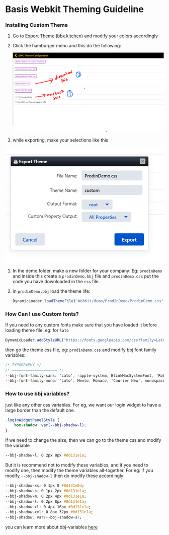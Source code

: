 # Basis Webkit Theming Guideline

### Installing Custom Theme

1. Go to [Export Theme (bbx.kitchen)](https://hot.bbx.kitchen/webapp/DWCThemeEditor) and modify your colors accordingly
2. Click the hamburger menu and this do the following:
    
    ![theme-guideline-img-1.png](https://github.com/BBj-Plugins/WebKit/blob/Update-gudlines-for-custom-theming/docs/assets/theme-guideline-img-1.png)
    
3. while exporting, make your selections like this

![theme-guideline-img-2.png](https://github.com/BBj-Plugins/WebKit/blob/Update-gudlines-for-custom-theming/docs/assets/theme-guideline-img-2.png)

1. In the demo folder, make a new folder for your company: Eg: `prodinDemo` and inside this create a `prodinDemo.bbj` file and `prodinDemo.css` put the code you have downloaded in the `css` file.
2. in `prodinDemo.bbj` load the theme life:
    
    ```jsx
    DynamicLoader.loadThemeFile("WebKit/demo/ProdinDemo/ProdinDemo.css")
    ```
    

### How Can I use Custom fonts?

If you need to any custom fonts make sure that you have loaded it before loading theme file: eg: for `lato`

```jsx
DynamicLoader.addStyleURL("https://fonts.googleapis.com/css?family=Lato")
```

then go the theme css file, eg: `prodinDemo.css` and modify bbj font family variables:

```css
/* TYPOGRAPHY */
/* ==================== */
--bbj-font-family-sans: 'Lato', -apple-system, BlinkMacSystemFont, 'Roboto', 'Segoe UI', Helvetica, Arial, sans-serif, 'Apple Color Emoji', 'Segoe UI Emoji', 'Segoe UI Symbol';
--bbj-font-family-mono: 'Lato', Menlo, Monaco, 'Courier New', monospace;
```

### How to use bbj variables?

just like any other css variables. For eg, we want our login widget to have a large border than the default one. 

```css
.loginWidgetPanelStyle {
    box-shadow: var(--bbj-shadow-l);
}
```

if we need to change the size, then we can go to the theme css and modify the variable 

```css
--bbj-shadow-l: 0 2px 8px #0d131e1a;
```

But it is recommend not to modify these variables, and if you need to modify one, then modify the theme variables all-together. For eg: if you modify `--bbj-shadow-l` then do modify these accordingly:

```css
--bbj-shadow-xs: 0 1px 0 #0d131e0d;
--bbj-shadow-s: 0 1px 2px #0d131e1a;
--bbj-shadow-m: 0 2px 4px #0d131e1a;
--bbj-shadow-l: 0 2px 8px #0d131e1a;
--bbj-shadow-xl: 0 4px 16px #0d131e1a;
--bbj-shadow-xxl: 0 8px 32px #0d131e1a;
--bbj-shadow: var(--bbj-shadow-s);
```

you can learn more about bbj-variables [here](https://basishub.github.io/basis-next/#/theme-engine/)